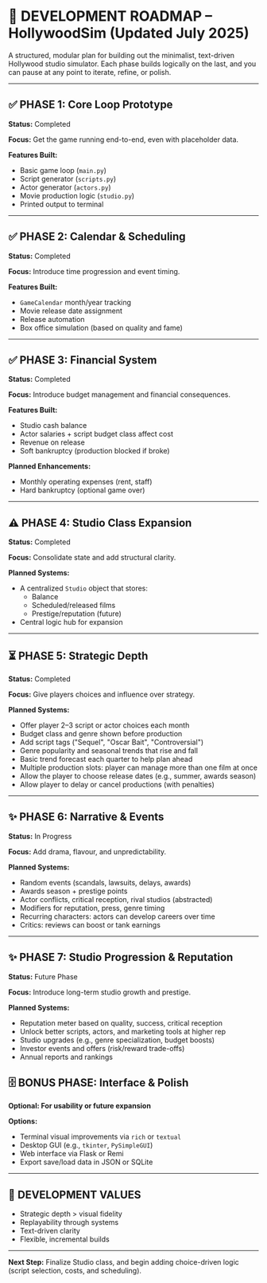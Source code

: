 # 📍 DEVELOPMENT ROADMAP – HollywoodSim (Updated July 2025)

A structured, modular plan for building out the minimalist, text-driven Hollywood studio simulator. Each phase builds logically on the last, and you can pause at any point to iterate, refine, or polish.

---

## ✅ PHASE 1: Core Loop Prototype  
**Status:** Completed

**Focus:** Get the game running end-to-end, even with placeholder data.

**Features Built:**
- Basic game loop (`main.py`)
- Script generator (`scripts.py`)
- Actor generator (`actors.py`)
- Movie production logic (`studio.py`)
- Printed output to terminal

---

## ✅ PHASE 2: Calendar & Scheduling  
**Status:** Completed

**Focus:** Introduce time progression and event timing.

**Features Built:**
- `GameCalendar` month/year tracking
- Movie release date assignment
- Release automation
- Box office simulation (based on quality and fame)

---

## ✅ PHASE 3: Financial System  
**Status:** Completed

**Focus:** Introduce budget management and financial consequences.

**Features Built:**
- Studio cash balance
- Actor salaries + script budget class affect cost
- Revenue on release
- Soft bankruptcy (production blocked if broke)

**Planned Enhancements:**
- Monthly operating expenses (rent, staff)
- Hard bankruptcy (optional game over)

---

## ⚠️ PHASE 4: Studio Class Expansion  
**Status:** Completed

**Focus:** Consolidate state and add structural clarity.

**Planned Systems:**
- A centralized `Studio` object that stores:
  - Balance
  - Scheduled/released films
  - Prestige/reputation (future)
- Central logic hub for expansion

---

## ⏳ PHASE 5: Strategic Depth  
**Status:** Completed

**Focus:** Give players choices and influence over strategy.

**Planned Systems:**
- Offer player 2–3 script or actor choices each month
- Budget class and genre shown before production
- Add script tags ("Sequel", "Oscar Bait", "Controversial")
- Genre popularity and seasonal trends that rise and fall
- Basic trend forecast each quarter to help plan ahead
- Multiple production slots: player can manage more than one film at once
- Allow the player to choose release dates (e.g., summer, awards season)
- Allow player to delay or cancel productions (with penalties)
---

## ✨ PHASE 6: Narrative & Events  
**Status:** In Progress

**Focus:** Add drama, flavour, and unpredictability.

**Planned Systems:**
- Random events (scandals, lawsuits, delays, awards)
- Awards season + prestige points
- Actor conflicts, critical reception, rival studios (abstracted)
- Modifiers for reputation, press, genre timing
- Recurring characters: actors can develop careers over time
- Critics: reviews can boost or tank earnings

---

## ✨ PHASE 7: Studio Progression & Reputation
**Status:** Future Phase

**Focus:** Introduce long-term studio growth and prestige.

**Planned Systems:**
- Reputation meter based on quality, success, critical reception
- Unlock better scripts, actors, and marketing tools at higher rep
- Studio upgrades (e.g., genre specialization, budget boosts)
- Investor events and offers (risk/reward trade-offs)
- Annual reports and rankings

## 🗄️ BONUS PHASE: Interface & Polish
**Optional: For usability or future expansion**

**Options:**
- Terminal visual improvements via `rich` or `textual`
- Desktop GUI (e.g., `tkinter`, `PySimpleGUI`)
- Web interface via Flask or Remi
- Export save/load data in JSON or SQLite

---

## 🔧 DEVELOPMENT VALUES
- Strategic depth > visual fidelity
- Replayability through systems
- Text-driven clarity
- Flexible, incremental builds

---

**Next Step:** Finalize Studio class, and begin adding choice-driven logic (script selection, costs, and scheduling).

